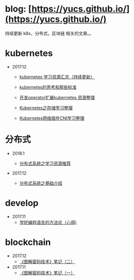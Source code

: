 

# blog: **[https://yucs.github.io/](https://yucs.github.io/)**


持续更新 k8s，分布式，区块链 相关的文章。。 



# kubernetes

- 2017.12
    - [kubernetes 学习资源汇总（持续更新）](./kubernetes/2017-12-22-kubernetes_resource.md)
	
	- [kubernetes的思考和那些标准](./kubernetes/2017-12-25-kubernetes_interface.md)
	
	- [开发operator扩展kubernetes 资源整理](./kubernetes/2017-12-21-operator.md)
	
	- [Kubernetes之存储学习整理](./kubernetes/2017-12-14-kubernetes_volume.md)
	
	- [Kubernetes网络插件CNI学习整理](./kubernetes/2017-12-6-CNI.md)



# 分布式
-  2018.1 
    - [分布式系统之学习资源推荐](./distribute_system/2018-1-4-分布式系统资源推荐.md)

-  2017.12
    - [分布式系统之基础介绍](./distribute_system/2017-12-9-分布式系统原理之基础介绍.md) 



# develop
-  2017.11
    - [学好编程语言的方法论（心得)](./develop/2017-11-22-languge.md)






# blockchain

-  2017.12
   - [《图解密码技术》笔记（二）](./blockchain/2017-12-1-cryptology2.md)
-  2017.11
   - [《图解密码技术》笔记（一）](./blockchain/2017-11-25-cryptology.md)